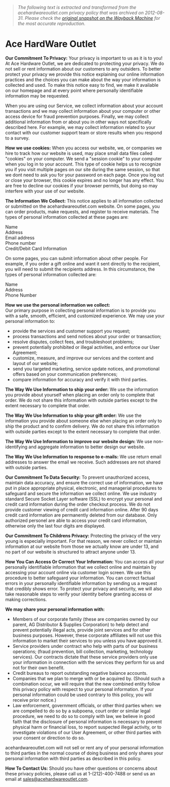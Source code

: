 > *The following text is extracted and transformed from the acehardwareoutlet.com privacy policy that was archived on 2012-08-31. Please check the [original snapshot on the Wayback Machine](https://web.archive.org/web/20120831204548id_/http%3A//www.acehardwareoutlet.com/Constants.aspx%3FConstantName%3DPrivacy_Statement) for the most accurate reproduction.*

# Ace HardWare Outlet

**Our Commitment To Privacy:** Your privacy is important to us as it is to you! At Ace Hardware Outlet, we are dedicated to protecting your privacy. We do not sell or rent information about our customers to any outsiders. To better protect your privacy we provide this notice explaining our online information practices and the choices you can make about the way your information is collected and used. To make this notice easy to find, we make it available on our homepage and at every point where personally identifiable information may be requested.

When you are using our Service, we collect information about your account transactions and we may collect information about your computer or other access device for fraud prevention purposes. Finally, we may collect additional information from or about you in other ways not specifically described here. For example, we may collect information related to your contact with our customer support team or store results when you respond to a survey.

**How we use cookies:** When you access our website, we, or companies we hire to track how our website is used, may place small data files called "cookies" on your computer. We send a "session cookie" to your computer when you log in to your account. This type of cookie helps us to recognize you if you visit multiple pages on our site during the same session, so that we dont need to ask you for your password on each page. Once you log out or close your browser, this cookie expires and no longer has any effect. You are free to decline our cookies if your browser permits, but doing so may interfere with your use of our website.

**The Information We Collect:** This notice applies to all information collected or submitted on the acehardwareoutlet.com website. On some pages, you can order products, make requests, and register to receive materials. The types of personal information collected at these pages are:

Name   
Address   
Email address   
Phone number   
Credit/Debit Card Information

On some pages, you can submit information about other people. For example, if you order a gift online and want it sent directly to the recipient, you will need to submit the recipients address. In this circumstance, the types of personal information collected are:

Name   
Address   
Phone Number

**How we use the personal information we collect:**   
Our primary purpose in collecting personal information is to provide you with a safe, smooth, efficient, and customized experience. We may use your personal information to:

  * provide the services and customer support you request;
  * process transactions and send notices about your order or transaction;
  * resolve disputes, collect fees, and troubleshoot problems;
  * prevent potentially prohibited or illegal activities, and enforce our User Agreement;
  * customize, measure, and improve our services and the content and layout of our website;
  * send you targeted marketing, service update notices, and promotional offers based on your communication preferences;
  * compare information for accuracy and verify it with third parties.



**The Way We Use Information to ship your order:** We use the information you provide about yourself when placing an order only to complete that order. We do not share this information with outside parties except to the extent necessary to complete that order.

**The Way We Use Information to ship your gift order:** We use the information you provide about someone else when placing an order only to ship the product and to confirm delivery. We do not share this information with outside parties except to the extent necessary to complete that order.

**The Way We Use Information to improve our website design:** We use non-identifying and aggregate information to better design our website.

**The Way We Use Information to response to e-mails:** We use return email addresses to answer the email we receive. Such addresses are not shared with outside parties.

**Our Commitment To Data Security:** To prevent unauthorized access, maintain data accuracy, and ensure the correct use of information, we have put in place appropriate physical, electronic, and managerial procedures to safeguard and secure the information we collect online. We use industry standard Secure Socket Layer software (SSL) to encrypt your personal and credit card information during the order checkout process. We do not provide customer viewing of credit card information online. After 90 days credit card information are permanently deleted from our database. Only authorized personel are able to access your credit card information, otherwise only the last four digits are displayed.

**Our Commitment To Childrens Privacy:** Protecting the privacy of the very young is especially important. For that reason, we never collect or maintain information at our website from those we actually know are under 13, and no part of our website is structured to attract anyone under 13.

**How You Can Access Or Correct Your Information:** You can access all your personally identifiable information that we collect online and maintain by accessing your account online via customer login screen. We use this procedure to better safeguard your information. You can correct factual errors in your personally identifiable information by sending us a request that credibly shows error. To protect your privacy and security, we will also take reasonable steps to verify your identity before granting access or making corrections.

**We may share your personal information with:**

  * Members of our corporate family (these are companies owned by our parent, AG Distributor & Supplies Corporation) to help detect and prevent potentially illegal acts, provide joint services and for other business purposes. However, these corporate affiliates will not use this information to market their services to you unless you have approved it.
  * Service providers under contract who help with parts of our business operations; (fraud prevention, bill collection, marketing, technology services). Our contracts dictate that these service providers only use your information in connection with the services they perform for us and not for their own benefit.
  * Credit bureaus to report outstanding negative balance accounts.
  * Companies that we plan to merge with or be acquired by. (Should such a combination occur, we will require that the new combined entity follow this privacy policy with respect to your personal information. If your personal information could be used contrary to this policy, you will receive prior notice.)
  * Law enforcement, government officials, or other third parties when: we are compelled to do so by a subpoena, court order or similar legal procedure, we need to do so to comply with law, we believe in good faith that the disclosure of personal information is necessary to prevent physical harm or financial loss, to report suspected illegal activity, or to investigate violations of our User Agreement, or other third parties with your consent or direction to do so.



acehardwareoutlet.com will not sell or rent any of your personal information to third parties in the normal course of doing business and only shares your personal information with third parties as described in this policy.

**How To Contact Us:** Should you have other questions or concerns about these privacy policies, please call us at 1-(212)-400-7488 or send us an email at [sales@acehardwareoutlet.com](mailto:sales@acehardwareoutlet.com).
